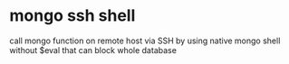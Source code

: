 # mongo ssh shell
call mongo function on remote host via SSH by using native mongo shell
without $eval that can block whole database
